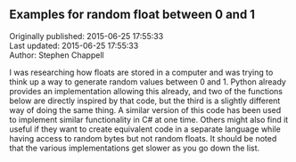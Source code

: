 ## Examples for random float between 0 and 1  
Originally published: 2015-06-25 17:55:33  
Last updated: 2015-06-25 17:55:33  
Author: Stephen Chappell  
  
I was researching how floats are stored in a computer and was trying to think up a way to generate random values between 0 and 1. Python already provides an implementation allowing this already, and two of the functions below are directly inspired by that code, but the third is a slightly different way of doing the same thing. A similar version of this code has been used to implement similar functionality in C# at one time. Others might also find it useful if they want to create equivalent code in a separate language while having access to random bytes but not random floats. It should be noted that the various implementations get slower as you go down the list.